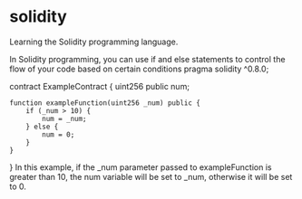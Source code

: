 # solidity
Learning the Solidity programming language.

In Solidity programming, you can use if and else statements to control the flow of your code based on certain conditions
pragma solidity ^0.8.0;

contract ExampleContract {
    uint256 public num;

    function exampleFunction(uint256 _num) public {
        if (_num > 10) {
            num = _num;
        } else {
            num = 0;
        }
    }
}
In this example, if the _num parameter passed to exampleFunction is greater than 10, the num variable will be set to _num, otherwise it will be set to 0.
